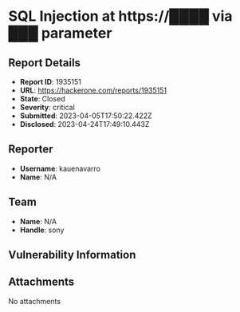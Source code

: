 # SQL Injection at https://████ via ███ parameter

## Report Details
- **Report ID**: 1935151
- **URL**: https://hackerone.com/reports/1935151
- **State**: Closed
- **Severity**: critical
- **Submitted**: 2023-04-05T17:50:22.422Z
- **Disclosed**: 2023-04-24T17:49:10.443Z

## Reporter
- **Username**: kauenavarro
- **Name**: N/A

## Team
- **Name**: N/A
- **Handle**: sony

## Vulnerability Information


## Attachments
No attachments
